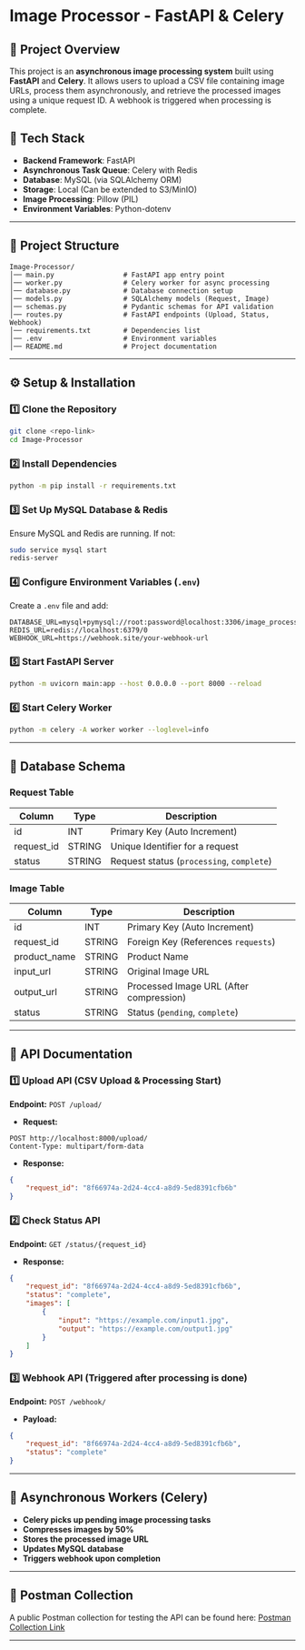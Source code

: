 # Image Processor - FastAPI & Celery

## 📌 Project Overview
This project is an **asynchronous image processing system** built using **FastAPI** and **Celery**. It allows users to upload a CSV file containing image URLs, process them asynchronously, and retrieve the processed images using a unique request ID. A webhook is triggered when processing is complete.

## 🚀 Tech Stack
- **Backend Framework**: FastAPI
- **Asynchronous Task Queue**: Celery with Redis
- **Database**: MySQL (via SQLAlchemy ORM)
- **Storage**: Local (Can be extended to S3/MinIO)
- **Image Processing**: Pillow (PIL)
- **Environment Variables**: Python-dotenv

---

## 📁 Project Structure
```
Image-Processor/
│── main.py                 # FastAPI app entry point
│── worker.py               # Celery worker for async processing
│── database.py             # Database connection setup
│── models.py               # SQLAlchemy models (Request, Image)
│── schemas.py              # Pydantic schemas for API validation
│── routes.py               # FastAPI endpoints (Upload, Status, Webhook)
│── requirements.txt        # Dependencies list
│── .env                    # Environment variables
│── README.md               # Project documentation
```

---

## ⚙️ Setup & Installation

### 1️⃣ Clone the Repository
```sh
git clone <repo-link>
cd Image-Processor
```

### 2️⃣ Install Dependencies
```sh
python -m pip install -r requirements.txt
```

### 3️⃣ Set Up MySQL Database & Redis
Ensure MySQL and Redis are running. If not:
```sh
sudo service mysql start
redis-server
```

### 4️⃣ Configure Environment Variables (`.env`)
Create a `.env` file and add:
```env
DATABASE_URL=mysql+pymysql://root:password@localhost:3306/image_processor
REDIS_URL=redis://localhost:6379/0
WEBHOOK_URL=https://webhook.site/your-webhook-url
```

### 5️⃣ Start FastAPI Server
```sh
python -m uvicorn main:app --host 0.0.0.0 --port 8000 --reload
```

### 6️⃣ Start Celery Worker
```sh
python -m celery -A worker worker --loglevel=info
```

---

## 📌 Database Schema
### **Request Table**
| Column      | Type    | Description                       |
|------------|--------|-----------------------------------|
| id         | INT    | Primary Key (Auto Increment)     |
| request_id | STRING | Unique Identifier for a request  |
| status     | STRING | Request status (`processing`, `complete`) |

### **Image Table**
| Column      | Type    | Description                       |
|------------|--------|-----------------------------------|
| id         | INT    | Primary Key (Auto Increment)     |
| request_id | STRING | Foreign Key (References `requests`) |
| product_name | STRING | Product Name |
| input_url  | STRING | Original Image URL |
| output_url | STRING | Processed Image URL (After compression) |
| status     | STRING | Status (`pending`, `complete`) |

---

## 📌 API Documentation
### **1️⃣ Upload API (CSV Upload & Processing Start)**
**Endpoint:** `POST /upload/`
- **Request:**
```http
POST http://localhost:8000/upload/
Content-Type: multipart/form-data
```
- **Response:**
```json
{
    "request_id": "8f66974a-2d24-4cc4-a8d9-5ed8391cfb6b"
}
```

### **2️⃣ Check Status API**
**Endpoint:** `GET /status/{request_id}`
- **Response:**
```json
{
    "request_id": "8f66974a-2d24-4cc4-a8d9-5ed8391cfb6b",
    "status": "complete",
    "images": [
        {
            "input": "https://example.com/input1.jpg",
            "output": "https://example.com/output1.jpg"
        }
    ]
}
```

### **3️⃣ Webhook API (Triggered after processing is done)**
**Endpoint:** `POST /webhook/`
- **Payload:**
```json
{
    "request_id": "8f66974a-2d24-4cc4-a8d9-5ed8391cfb6b",
    "status": "complete"
}
```

---

## 📌 Asynchronous Workers (Celery)
- **Celery picks up pending image processing tasks**
- **Compresses images by 50%**
- **Stores the processed image URL**
- **Updates MySQL database**
- **Triggers webhook upon completion**

---

## 🔗 Postman Collection
A public Postman collection for testing the API can be found here:
[Postman Collection Link](<https://drive.google.com/file/d/1kiMdNHyNZSFBqUUnL4zOb-9UboilIHXO/view?usp=sharing>)

---
